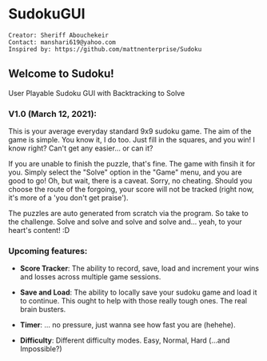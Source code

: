 # SudokuGUI
`Creator: Sheriff Abouchekeir`  
`Contact: manshari619@yahoo.com`  
`Inspired by: https://github.com/mattnenterprise/Sudoku`

## Welcome to Sudoku!
User Playable Sudoku GUI with Backtracking to Solve

### V1.0 (March 12, 2021):

This is your average everyday standard 9x9 sudoku game.
The aim of the game is simple. You know it, I do too. 
Just fill in the squares, and you win!
I know right? Can't get any easier... or can it?

If you are unable to finish the puzzle, that's fine. The game with finsih it for you.
Simply select the "Solve" option in the "Game" menu, and you are good to go!
Oh, but wait, there is a caveat. Sorry, no cheating.
Should you choose the route of the forgoing, your score will not be tracked
(right now, it's more of a 'you don't get praise').

The puzzles are auto generated from scratch via the program. So take to the challenge.
Solve and solve and solve and solve and... yeah, to your heart's content!
:D

### Upcoming features:
- **Score Tracker**: The ability to record, save, load and increment your wins and losses across multiple game sessions.  


- **Save and Load**: The ability to locally save your sudoku game and load it to continue. This ought to help with those really tough ones. The real brain busters.
  

- **Timer**: ... no pressure, just wanna see how fast you are (hehehe).
- **Difficulty**: Different difficulty modes. Easy, Normal, Hard (...and Impossible?)
